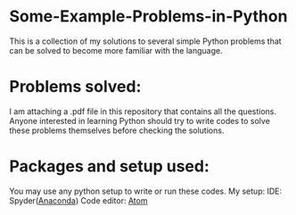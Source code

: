 # Some-Example-Problems-in-Python
This is a collection of my solutions to several simple Python problems that can be solved to become more familiar with the language.
# Problems solved:
I am attaching a .pdf file in this repository that contains all the questions. Anyone interested in learning Python should try to write codes to solve these problems themselves before checking the solutions. 
# Packages and setup used:
You may use any python setup to write or run these codes.
My setup:
IDE: Spyder([Anaconda](https://www.anaconda.com/products/individual))
Code editor: [Atom](https://atom.io/)
